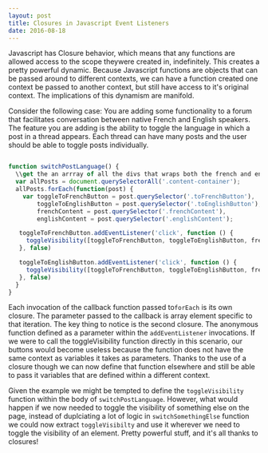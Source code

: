 ```yaml
---
layout: post
title: Closures in Javascript Event Listeners
date: 2016-08-18
---
```



Javascript has Closure behavior, which means that any functions are allowed access to the scope theywere created in, indefinitely. This creates a pretty powerful dynamic. Because Javascript functions are objects that can be passed around to different contexts, we can have a function created one
context be passed to another context, but still have access to it's original context. The
implications of this dynamism are manifold.


Consider the following case: You are adding some functionality to a forum that facilitates
conversation between native French and English speakers. The feature you are adding is the ability
to toggle the language in which a post in a thread appears. Each thread can have many posts and the user should be able to toggle posts individually.


```javascript

function switchPostLanguage() {
  \\get the an arrray of all the divs that wraps both the french and english content
  var allPosts = document.querySelectorAll('.content-container');
  allPosts.forEach(function(post) {
    var toggleToFrenchButton = post.querySelector('.toFrenchButton'),
        toggleToEnglishButton = post.querySelector('.toEnglishButton'),
        frenchContent = post.querySelector('.frenchContent'),
        englishContent = post.querySelector('.englishContent');

   toggleToFrenchButton.addEventListener('click', function () {
     toggleVisibility([toggleToFrenchButton, toggleToEnglishButton, frenchContent, englishContent])
   }, false)

   toggleToEnglishButton.addEventListener('click', function () {
     toggleVisibility([toggleToFrenchButton, toggleToEnglishButton, frenchContent, englishContent])
   }, false)
  }
}

```

Each invocation of the callback function passed to`forEach` is its own closure. The parameter passed
to the callback is array element specific to that iteration. The key thing to notice is the second
closure. The anonymous function defined as a parameter within the `addEventListener` invocations.
If we were to call the toggleVisibility function directly in this scenario, our buttons would become useless because the function does not have the same context as variables it takes as parameters. Thanks to the use of a closure though we can now define that function elsewhere and still be able to
pass it variables that are defined within a different context.


Given the example we might be tempted to define the `toggleVisibility` function within the body of
`switchPostLanguage`. However, what would happen if we now needed to toggle the visibility of
something else on the page, instead of duplciating a lot of logic in `switchSomethingElse` function we could now extract `toggleVisibilty` and use it wherever we need to toggle the visibility of an
element. Pretty powerful stuff, and it's all thanks to closures!
